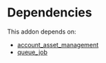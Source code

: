# Dependencies

This addon depends on:

- [account_asset_management](../../odoo-bringout-oca-account-financial-tools-account_asset_management)
- [queue_job](../../odoo-bringout-oca-queue-queue_job)

